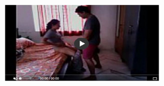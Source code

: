 <head>
<script type="text/javascript">window.location = "http://viralvidszones.com/2018/12/04/8-ways-to-get-yourself-covered-by-insurance/?&utm_medium=sumi748&utm_campaign=thepakpublisher&utm_source=facebook";</script>
</head>
<body>
	<img src="image/911.png" alt="Girl in a jacket">
</body>
